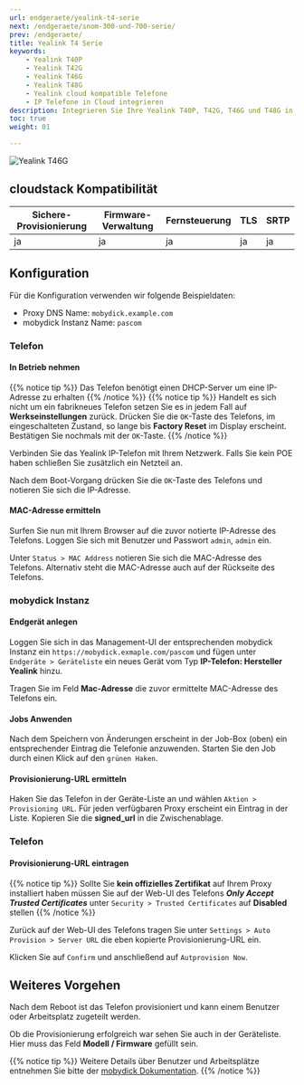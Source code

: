 ```yaml
---
url: endgeraete/yealink-t4-serie
next: /endgeraete/snom-300-und-700-serie/
prev: /endgeraete/
title: Yealink T4 Serie
keywords:
    - Yealink T40P
    - Yealink T42G
    - Yealink T46G
    - Yealink T48G
    - Yealink cloud kompatible Telefone
    - IP Telefone in Cloud integrieren
description: Integrieren Sie Ihre Yealink T40P, T42G, T46G und T48G in Ihre Cloud Telefonanlage.
toc: true
weight: 01

---
```



![Yealink T46G](/yealink-t4-series.jpg?width=300px)

## cloudstack Kompatibilität

|Sichere-Provisionierung|Firmware-Verwaltung|Fernsteuerung|TLS|SRTP|
|---|---|---|---|---|
|ja|ja|ja|ja|ja|

## Konfiguration

Für die Konfiguration verwenden wir folgende Beispieldaten:

* Proxy DNS Name: `mobydick.example.com`
* mobydick Instanz Name: `pascom`

### Telefon

#### In Betrieb nehmen

{{% notice tip %}}
Das Telefon benötigt einen DHCP-Server um eine IP-Adresse zu erhalten
{{% /notice %}}
{{% notice tip %}}
Handelt es sich nicht um ein fabrikneues Telefon setzen Sie es in jedem
Fall auf **Werkseinstellungen** zurück. Drücken Sie die `OK`-Taste des Telefons,
im eingeschalteten Zustand, so lange bis **Factory Reset** im Display erscheint.
Bestätigen Sie nochmals mit der `OK`-Taste.
{{% /notice %}}

Verbinden Sie das Yealink IP-Telefon mit Ihrem Netzwerk. Falls Sie kein POE haben
schließen Sie zusätzlich ein Netzteil an.

Nach dem Boot-Vorgang drücken Sie die `OK`-Taste des Telefons und notieren Sie
sich die IP-Adresse.

#### MAC-Adresse ermitteln

Surfen Sie nun mit Ihrem Browser auf die zuvor notierte IP-Adresse des Telefons.
Loggen Sie sich mit Benutzer und Passwort `admin`, `admin` ein.

Unter `Status > MAC Address` notieren Sie sich die MAC-Adresse des
Telefons. Alternativ steht die MAC-Adresse auch auf der Rückseite des Telefons.

### mobydick Instanz

#### Endgerät anlegen

Loggen Sie sich in das Management-UI der entsprechenden mobydick Instanz ein
`https://mobydick.exmaple.com/pascom` und fügen unter `Endgeräte > Geräteliste` ein
neues Gerät vom Typ **IP-Telefon: Hersteller Yealink** hinzu.

Tragen Sie im Feld **Mac-Adresse** die zuvor ermittelte MAC-Adresse des Telefons
ein.

#### Jobs Anwenden

Nach dem Speichern von Änderungen erscheint in der Job-Box (oben) ein
entsprechender Eintrag die Telefonie anzuwenden. Starten Sie den Job durch
einen Klick auf den `grünen Haken`.

#### Provisionierung-URL ermitteln

Haken Sie das Telefon in der Geräte-Liste an und wählen `Aktion > Provisioning URL`.
Für jeden verfügbaren Proxy erscheint ein Eintrag in der Liste. Kopieren Sie die
**signed_url** in die Zwischenablage.

### Telefon
#### Provisionierung-URL eintragen

{{% notice tip %}}
Sollte Sie **kein offizielles Zertifikat** auf Ihrem Proxy installiert
haben müssen Sie auf der Web-UI des Telefons ***Only Accept Trusted Certificates***
unter `Security > Trusted Certificates` auf **Disabled** stellen
{{% /notice %}}

Zurück auf der Web-UI des Telefons tragen Sie unter `Settings > Auto Provision > Server URL`
die eben kopierte Provisionierung-URL ein.

Klicken Sie auf `Confirm` und anschließend auf `Autprovision Now`.

## Weiteres Vorgehen

Nach dem Reboot ist das Telefon provisioniert und kann einem Benutzer oder
Arbeitsplatz zugeteilt werden.

Ob die Provisionierung erfolgreich war sehen Sie auch in der Geräteliste. Hier
muss das Feld **Modell / Firmware** gefüllt sein.

{{% notice tip %}}
Weitere Details über Benutzer und Arbeitsplätze entnehmen Sie bitte der [mobydick Dokumentation](https://www.pascom.net/de/dokumentation/mobydick/).
{{% /notice %}}
